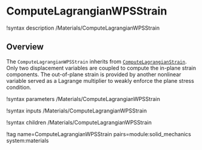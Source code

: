 # ComputeLagrangianWPSStrain

!syntax description /Materials/ComputeLagrangianWPSStrain

## Overview

The `ComputeLagrangianWPSStrain` inherits from [`ComputeLagrangianStrain`](ComputeLagrangianStrain.md). Only two displacement variables are coupled to compute the in-plane strain components. The out-of-plane strain is provided by another nonlinear variable served as a Lagrange multiplier to weakly enforce the plane stress condition.

!syntax parameters /Materials/ComputeLagrangianWPSStrain

!syntax inputs /Materials/ComputeLagrangianWPSStrain

!syntax children /Materials/ComputeLagrangianWPSStrain

!tag name=ComputeLagrangianWPSStrain pairs=module:solid_mechanics system:materials
